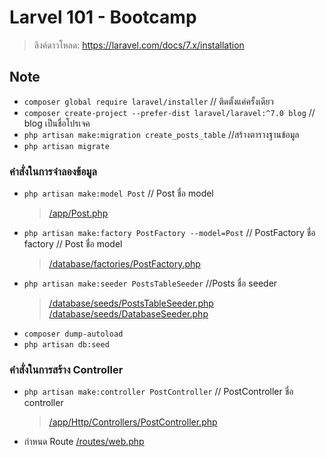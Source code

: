 # Larvel 101 - Bootcamp
> ลิงค์ดาวโหลด:  https://laravel.com/docs/7.x/installation
## Note
- `composer global require laravel/installer`  // ติดตั้งแค่ครั้งเดียว
- `composer create-project --prefer-dist laravel/laravel:^7.0 blog` // blog เป็นชื่อโปรเจค
- `php artisan make:migration create_posts_table` //สร้างตารางฐานข้อมูล
- `php artisan migrate`


### คำสั่งในการจำลองข้อมูล
- `php artisan make:model Post` // Post ชื่อ model
    > [/app/Post.php](/app/Post.php)
- `php artisan make:factory PostFactory --model=Post` // PostFactory ชื่อ factory // Post ชื่อ model 
    > [/database/factories/PostFactory.php](/database/factories/PostFactory.php)
- `php artisan make:seeder PostsTableSeeder` //Posts ชื่อ seeder
    > [/database/seeds/PostsTableSeeder.php](/database/seeds/PostsTableSeeder.php) <br/>
    > [/database/seeds/DatabaseSeeder.php](/database/seeds/DatabaseSeeder.php)
- `composer dump-autoload`
- `php artisan db:seed`

### คำสั่งในการสร้าง Controller
- `php artisan make:controller PostController` // PostController ชื่อ controller
    > [/app/Http/Controllers/PostController.php](/app/Http/Controllers/PostController.php)
- กำหนด Route [/routes/web.php](/routes/web.php)
